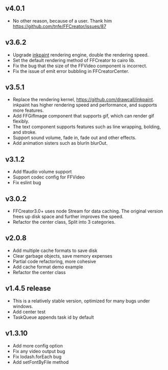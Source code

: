 ## v4.0.1
* No other reason, because of a user. Thank him https://github.com/tnfe/FFCreator/issues/87

## v3.6.2

* Upgrade [inkpaint](https://github.com/drawcall/inkpaint) rendering engine, double the rendering speed.
* Set the default rendering method of FFCreator to cairo lib.
* Fix the bug that the size of the FFVideo component is incorrect.
* Fix the issue of emit error bubbling in FFCreatorCenter.

## v3.5.1

* Replace the rendering kernel, https://github.com/drawcall/inkpaint. inkpaint has higher rendering speed and performance, and supports more features.
* Add FFGifImage component that supports gif, which can render gif flexibly.
* The text component supports features such as line wrapping, bolding, and stroke.
* Support sound volume, fade in, fade out and other effects.
* Add animation sisters such as blurIn blurOut.

## v3.1.2

* Add ffaudio volume support
* Support codec config for FFVideo
* Fix eslint bug

## v3.0.2

* FFCreator3.0+ uses node Stream for data caching. The original version frees up disk space and further improves the speed.
* Refactor the center class, Split into 3 categories.


## v2.0.8

* Add multiple cache formats to save disk
* Clear garbage objects, save memory expenses
* Partial code refactoring, more cohesive
* Add cache format demo example
* Refactor the center class

## v1.4.5 release

* This is a relatively stable version, optimized for many bugs under windows.
* Add center test
* TaskQueue appends task id by default

## v1.3.10

* Add more config option
* Fix any video output bug
* Fix lodash.forEach bug
* Add setFontByFile method
